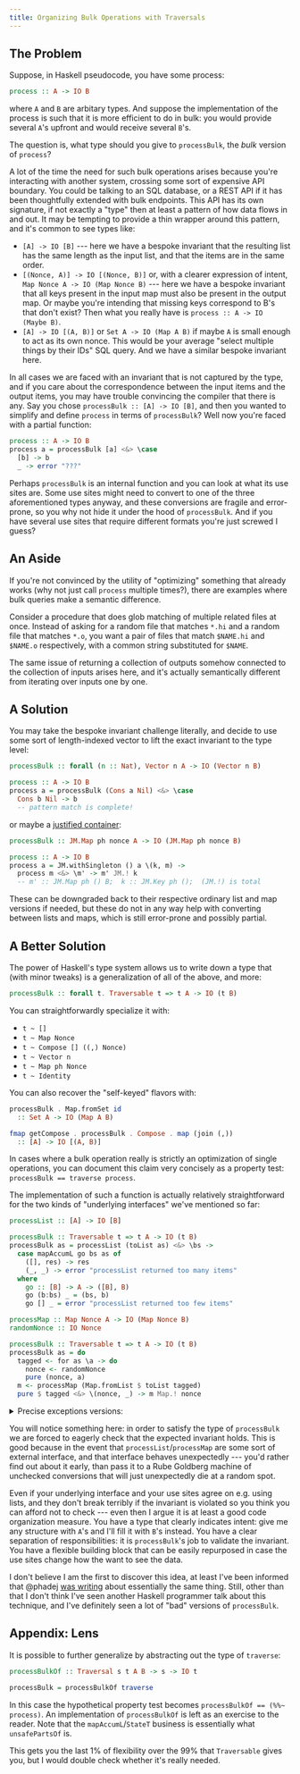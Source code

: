 ```yaml
---
title: Organizing Bulk Operations with Traversals
---
```


## The Problem

Suppose, in Haskell pseudocode, you have some process:
```hs
process :: A -> IO B
```
where `A` and `B` are arbitary types. And suppose the implementation of the process is such that it is more efficient to do in bulk: you would provide several `A`'s upfront and would receive several `B`'s.

The question is, what type should you give to `processBulk`, the *bulk* version of `process`?

A lot of the time the need for such bulk operations arises because you're interacting with another system, crossing some sort of expensive API boundary. You could be talking to an SQL database, or a REST API if it has been thoughtfully extended with bulk endpoints. This API has its own signature, if not exactly a "type" then at least a pattern of how data flows in and out. It may be tempting to provide a thin wrapper around this pattern, and it's common to see types like:

- `[A] -> IO [B]` --- here we have a bespoke invariant that the resulting list has the same length as the input list, and that the items are in the same order.
- `[(Nonce, A)] -> IO [(Nonce, B)]` or, with a clearer expression of intent, `Map Nonce A -> IO (Map Nonce B)` --- here we have a bespoke invariant that all keys present in the input map must also be present in the output map. Or maybe you're intending that missing keys correspond to B's that don't exist? Then what you really have is `process :: A -> IO (Maybe B)`.
- `[A] -> IO [(A, B)]` or `Set A -> IO (Map A B)` if maybe `A` is small enough to act as its own nonce. This would be your average "select multiple things by their IDs" SQL query. And we have a similar bespoke invariant here.

In all cases we are faced with an invariant that is not captured by the type, and if you care about the correspondence between the input items and the output items, you may have trouble convincing the compiler that there is any. Say you chose `processBulk :: [A] -> IO [B]`, and then you wanted to simplify and define `process` in terms of `processBulk`? Well now you're faced with a partial function:
```hs
process :: A -> IO B
process a = processBulk [a] <&> \case
  [b] -> b
  _ -> error "???"
```

Perhaps `processBulk` is an internal function and you can look at what its use sites are. Some use sites might need to convert to one of the three aforementioned types anyway, and these conversions are fragile and error-prone, so you why not hide it under the hood of `processBulk`. And if you have several use sites that require different formats you're just screwed I guess?

## An Aside

If you're not convinced by the utility of "optimizing" something that already works (why not just call `process` multiple times?), there are examples where bulk queries make a semantic difference.

Consider a procedure that does glob matching of multiple related files at once. Instead of asking for a random file that matches `*.hi` and a random file that matches `*.o`, you want a pair of files that match `$NAME.hi` and `$NAME.o` respectively, with a common string substituted for `$NAME`.

The same issue of returning a collection of outputs somehow connected to the collection of inputs arises here, and it's actually semantically different from iterating over inputs one by one.

## A Solution

You may take the bespoke invariant challenge literally, and decide to use some sort of length-indexed vector to lift the exact invariant to the type level:
```hs
processBulk :: forall (n :: Nat), Vector n A -> IO (Vector n B)

process :: A -> IO B
process a = processBulk (Cons a Nil) <&> \case
  Cons b Nil -> b
  -- pattern match is complete!
```
or maybe a [justified container](https://hackage.haskell.org/package/justified-containers):
```hs
processBulk :: JM.Map ph nonce A -> IO (JM.Map ph nonce B)

process :: A -> IO B
process a = JM.withSingleton () a \(k, m) ->
  process m <&> \m' -> m' JM.! k
  -- m' :: JM.Map ph () B;  k :: JM.Key ph ();  (JM.!) is total
```

These can be downgraded back to their respective ordinary list and map versions if needed, but these do not in any way help with converting between lists and maps, which is still error-prone and possibly partial.

## A Better Solution

The power of Haskell's type system allows us to write down a type that (with minor tweaks) is a generalization of all of the above, and more:
```hs
processBulk :: forall t. Traversable t => t A -> IO (t B)
```
You can straightforwardly specialize it with:
- `t ~ []`
- `t ~ Map Nonce`
- `t ~ Compose [] ((,) Nonce)`
- `t ~ Vector n`
- `t ~ Map ph Nonce`
- `t ~ Identity`

You can also recover the "self-keyed" flavors with:
```hs
processBulk . Map.fromSet id
  :: Set A -> IO (Map A B)

fmap getCompose . processBulk . Compose . map (join (,))
  :: [A] -> IO [(A, B)]
```

In cases where a bulk operation really is strictly an optimization of single operations, you can document this claim very concisely as a property test: `processBulk == traverse process`.

The implementation of such a function is actually relatively straightforward for the two kinds of "underlying interfaces" we've mentioned so far:
```hs
processList :: [A] -> IO [B]

processBulk :: Traversable t => t A -> IO (t B)
processBulk as = processList (toList as) <&> \bs ->
  case mapAccumL go bs as of
    ([], res) -> res
    (_, _) -> error "processList returned too many items"
  where
    go :: [B] -> A -> ([B], B)
    go (b:bs) _ = (bs, b)
    go [] _ = error "processList returned too few items"
```

```hs
processMap :: Map Nonce A -> IO (Map Nonce B)
randomNonce :: IO Nonce

processBulk :: Traversable t => t A -> IO (t B)
processBulk as = do
  tagged <- for as \a -> do
    nonce <- randomNonce
    pure (nonce, a)
  m <- processMap (Map.fromList $ toList tagged)
  pure $ tagged <&> \(nonce, _) -> m Map.! nonce
```

<details><summary>Precise exceptions versions:</summary>
{% highlight hs %}
processBulk :: Traversable t => t A -> IO (t B)
processBulk as = processList (toList as) >>= \bs ->
  runStateT (traverse (StateT . go) as) bs >>= \case
    (res, []) -> pure res
    (_, _) -> fail "processList returned too many items"
  where
    go :: A -> [B] -> IO (B, [B])
    go _ (b:bs) = pure (b, bs)
    go _ [] = fail "processList returned too few items"
{% endhighlight %}
{% highlight hs %}
processBulk :: Traversable t => t A -> IO (t B)
processBulk as = do
  tagged <- for as \a -> do
    nonce <- randomNonce
    pure (nonce, a)
  m <- processMap (Map.fromList $ toList tagged)
  for tagged \(nonce, _) -> case Map.lookup nonce m of
    Just b -> pure b
    Nothing -> fail "processMap didn't return a key we've given it"
{% endhighlight %}
</details>

You will notice something here: in order to satisfy the type of `processBulk` we are forced to eagerly check that the expected invariant holds. This is good because in the event that `processList`/`processMap` are some sort of external interface, and that interface behaves unexpectedly --- you'd rather find out about it early, than pass it to a Rube Goldberg machine of unchecked conversions that will just unexpectedly die at a random spot.

Even if your underlying interface and your use sites agree on e.g. using lists, and they don't break terribly if the invariant is violated so you think you can afford not to check --- even then I argue it is at least a good code organization measure. You have a type that clearly indicates intent: give me any structure with `A`'s and I'll fill it with `B`'s instead. You have a clear separation of responsibilities: it is `processBulk`'s job to validate the invariant. You have a flexible building block that can be easily repurposed in case the use sites change how the want to see the data.

I don't believe I am the first to discover this idea, at least I've been informed that @phadej [was writing](https://oleg.fi/gists/posts/2023-10-12-use-traversals-for-batch-operations.html) about essentially the same thing. Still, other than that I don't think I've seen another Haskell programmer talk about this technique, and I've definitely seen a lot of "bad" versions of `processBulk`.

## Appendix: Lens

It is possible to further generalize by abstracting out the type of `traverse`:
```hs
processBulkOf :: Traversal s t A B -> s -> IO t

processBulk = processBulkOf traverse
```

In this case the hypothetical property test becomes `processBulkOf == (%%~ process)`. An implementation of `processBulkOf` is left as an exercise to the reader. Note that the `mapAccumL`/`StateT` business is essentially what `unsafePartsOf` is.

This gets you the last 1% of flexibility over the 99% that `Traversable` gives you, but I would double check whether it's really needed.
